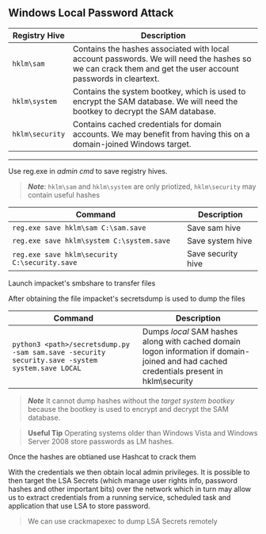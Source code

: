## Windows Local Password Attack
| **Registry Hive** | **Description** |
|-------------------|-----------------|
| `hklm\sam` | Contains the hashes associated with local account passwords. We will need the hashes so we can crack them and get the user account passwords in cleartext. |
| `hklm\system` | Contains the system bootkey, which is used to encrypt the SAM database. We will need the bootkey to decrypt the SAM database. |
| `hklm\security` | Contains cached credentials for domain accounts. We may benefit from having this on a domain-joined Windows target. |
-----------------------------------------------------

Use reg.exe in *admin cmd* to save registry hives.
>***Note***: `hklm\sam` and `hklm\system` are only priotized, `hklm\security` may contain useful hashes

| **Command** | **Description** |
|-------------|-----------------|
| `reg.exe save hklm\sam C:\sam.save` | Save sam hive |
| `reg.exe save hklm\system C:\system.save` | Save system hive |
| `reg.exe save hklm\security C:\security.save` | Save security hive |

Launch impacket's smbshare to transfer files

After obtaining the file impacket's secretsdump is used to dump the files

| **Command** | **Description** |
|-------------|-----------------|
| `python3 <path>/secretsdump.py -sam sam.save -security security.save -system system.save LOCAL` | Dumps *local* SAM hashes along with cached domain logon information if domain-joined and had cached credentials present in hklm\security |

> ***Note*** It cannot dump hashes without the *target system bootkey* because the bootkey is used to encrypt and decrypt the SAM database.

> **Useful Tip** Operating systems older than Windows Vista and Windows Server 2008 store passwords as LM hashes.

Once the hashes are obtianed use Hashcat to crack them

With the credentials we then obtain local admin privileges. It is possible to then target the LSA Secrets (which manage user rights info, password hashes and other important bits) over the network which in turn may allow us to extract credentials from a running service, scheduled task and application that use LSA to store password.

> We can use crackmapexec to dump LSA Secrets remotely
